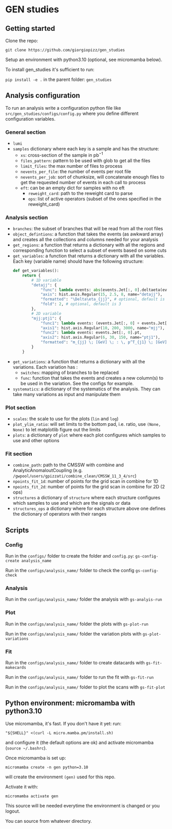 # GEN studies

## Getting started

Clone the repo:

`git clone https://github.com/giorgiopizz/gen_studies`

Setup an environment with python3.10 (optional, see micromamba below).

To install gen_studies it's sufficient to run:

`pip install -e .` in the parent folder: `gen_studies`


## Analysis configuration
To run an analysis write a configuration python file like `src/gen_studies/configs/config.py`
where you define different configuration variables.

### General section
* `lumi` 
* `samples` dictionary where each key is a sample and has the structure:
    * `xs`: cross-section of the sample in $\textrm{pb}^{-1}$
    * `files_pattern`: pattern to be used with glob to get all the files
    * `limit_files`: the max number of files to process
    * `nevents_per_file`: the number of events per root file
    * `nevents_per_job`: sort of chunksize, will concatenate enough files to get the requested number of events in each call to process
    * `eft`: can be an empty dict for samples with no eft
        * `reweight_card`: path to the reweight card to parse
        * `ops`: list of active operators (subset of the ones specified in the reweight_card)

### Analysis section

* `branches`: the subset of branches that will be read from all the root files 
* `object_defintions`: a function that takes the events (as awkward array) and creates all the collections and columns needed for your analysis
* `get_regions`: a function that returns a dictionary with all the regions and corresponding function to select a subset of events based on some cuts
* `get_variables`: a function that returns a dictionary with all the variables. Each key (variable name) should have the following structure:
    ```python
    def get_variables():
        return {
            # 1D variable
            "detajj": {
                "func": lambda events: abs(events.Jet[:, 0].deltaeta(events.Jet[:, 1])),
                "axis": hist.axis.Regular(15, 2.5, 8, name="detajj"),
                "formatted": "\Delta\eta_{jj}", # optional, default is the variable name, a.k.a the key of the dict
                "fold": 2, # optional, default is 3
            },
            # 2D variable
            "mjj:ptj1": {
                "func1": lambda events: (events.Jet[:, 0] + events.Jet[:, 1]).mass,
                "axis1": hist.axis.Regular(10, 200, 3000, name="mjj"),
                "func2": lambda events: events.Jet[:, 0].pt,
                "axis2": hist.axis.Regular(6, 30, 150, name="ptj1"),
                "formatted": "m_{jj} \; [GeV] \; : \, p^T_{j1} \; [GeV]",
            }
        }
    ```
* `get_variations`: a function that returns a dictionary with all the variations. Each variation has :
    * `switches`: mapping of branches to be replaced 
    * `func`: function that takes the events and creates a new column(s) to be used in the variation. See the configs for example.
* `systematics`: a dictionary of the systematics of the analysis. They can take many variations as input and manipulate them

### Plot section
* `scales`: the scale to use for the plots (`lin` and `log`)
* `plot_ylim_ratio`: will set limits to the bottom pad, i.e. ratio, use `(None, None)` to let matplotlib figure out the limits
* `plots`: a dictionary of `plot` where each plot configures which samples to use and other options


### Fit section
* `combine_path`: path to the CMSSW with combine and AnalyticAnomaloutCoupling (e.g. `/gwpool/users/gpizzati/combine_clean/CMSSW_11_3_4/src`)
* `npoints_fit_1d`: number of points for the grid scan in combine for 1D
* `npoints_fit_2d`: number of points for the grid scan in combine for 2D (2 ops)
* `structures` a dictionary of `structure` where each structure configures which samples to use and which are the signals or data
* `structures_ops` a dictionary where for each structure above one defines the dictionary of operators with their ranges

## Scripts

### Config
Run in the `configs/` folder to create the folder and `config.py`: `gs-config-create analysis_name` 

Run in the `configs/analysis_name/` folder to check the config `gs-config-check` 

### Analysis
Run in the `configs/analysis_name/` folder the analysis with `gs-analyis-run` 

### Plot
Run in the `configs/analysis_name/` folder the plots with `gs-plot-run` 
 
Run in the `configs/analysis_name/` folder the variation plots with `gs-plot-variations` 

### Fit
Run in the `configs/analysis_name/` folder to create datacards with `gs-fit-makecards`


Run in the `configs/analysis_name/` folder to run the fit with `gs-fit-run` 


Run in the `configs/analysis_name/` folder to plot the scans with `gs-fit-plot` 



## Python environment: micromamba with python3.10
Use micromamba, it's fast. If you don't have it yet:
run:

`"${SHELL}" <(curl -L micro.mamba.pm/install.sh)`

and configure it (the default options are ok) and activate micromamba (`source ~/.bashrc`).

Once micromamba is set up:

`micromamba create -n gen python=3.10`

will create the environment `(gen)` used for this repo.

Activate it with:

`micromamba activate gen`

This source will be needed everytime the environment is changed or you logout.

You can source from whatever directory.